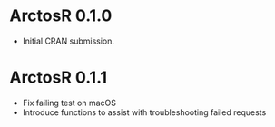 # ArctosR 0.1.0

* Initial CRAN submission.

# ArctosR 0.1.1

* Fix failing test on macOS
* Introduce functions to assist with troubleshooting failed requests
